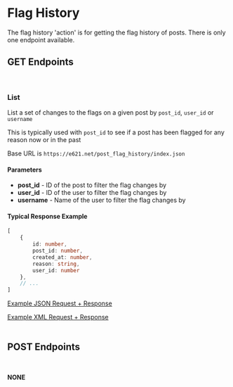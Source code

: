 # Flag History

The flag history 'action' is for getting the flag history of posts. There is only one endpoint available.

## GET Endpoints
</br>

### List

List a set of changes to the flags on a given post by `post_id`, `user_id` or `username`

This is typically used with `post_id` to see if a post has been flagged for any reason now or in the past

Base URL is `https://e621.net/post_flag_history/index.json`

#### Parameters

- **post_id** - ID of the post to filter the flag changes by
- **user_id** - ID of the user to filter the flag changes by
- **username** - Name of the user to filter the flag changes by

#### Typical Response Example

```typescript
[
    {
        id: number,
        post_id: number,
        created_at: number,
        reason: string,
        user_id: number
    },
    // ...
]
```

[Example JSON Request + Response](https://e621.net/post_flag_history/index.json)

[Example XML Request + Response](https://e621.net/post_flag_history/index.xml)
</br>
</br>

## POST Endpoints
</br>

**NONE**